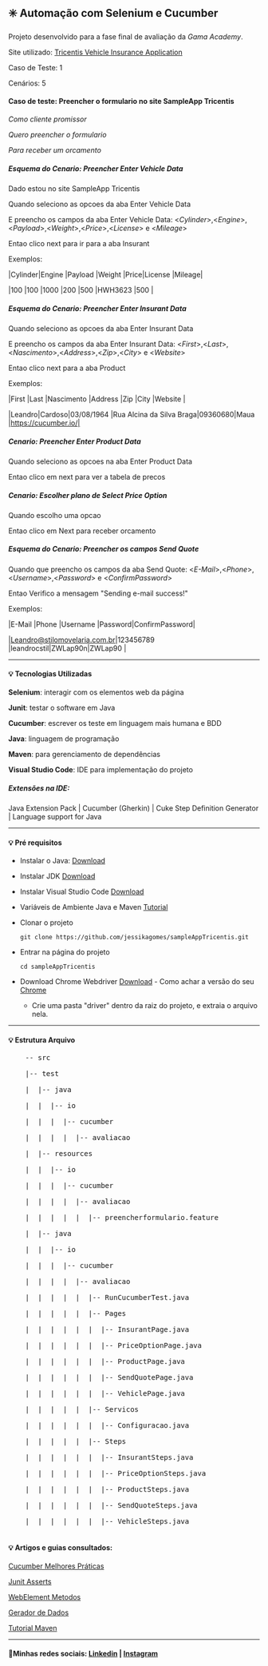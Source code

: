 ## :eight_spoked_asterisk: ​Automação com Selenium e Cucumber

Projeto desenvolvido para a fase final de avaliação da *Gama Academy*. 

Site utilizado: [Tricentis Vehicle Insurance Application](http://sampleapp.tricentis.com/101/app.php)

Caso de Teste: 1

Cenários: 5

#### Caso de teste: Preencher o formulario no site SampleApp Tricentis

*Como cliente promissor*

*Quero preencher o formulario*

*Para receber um orcamento*

##### Esquema do Cenario: Preencher Enter Vehicle Data

Dado estou no site SampleApp Tricentis

Quando seleciono as opcoes da aba Enter Vehicle Data

E preencho os campos da aba Enter Vehicle Data: <*Cylinder*>,<*Engine*>,<*Payload*>,<*Weight*>,<*Price*>,<*License*> e <*Mileage*>

Entao clico next para ir para a aba Insurant

Exemplos:

   |Cylinder|Engine   |Payload  |Weight   |Price|License |Mileage|

   |100     |100      |1000     |200      |500  |HWH3623 |500    |

##### Esquema do Cenario: Preencher Enter Insurant Data

Quando seleciono as opcoes da aba Enter Insurant Data

E preencho os campos da aba Enter Insurant Data: <*First*>,<*Last*>,<*Nascimento*>,<*Address*>,<*Zip*>,<*City*> e <*Website*>

Entao clico next para a aba Product 

Exemplos:

   |First  |Last   |Nascimento |Address                  |Zip     |City   |Website             |

   |Leandro|Cardoso|03/08/1964 |Rua Alcina da Silva Braga|09360680|Maua   |https://cucumber.io/|

##### Cenario: Preencher Enter Product Data

Quando seleciono as opcoes na aba Enter Product Data

Entao clico em next para ver a tabela de precos

##### Cenario: Escolher plano de Select Price Option

Quando escolho uma opcao 

Entao clico em Next para receber orcamento

##### Esquema do Cenario: Preencher os campos Send Quote

Quando que preencho os campos da aba Send Quote: <*E-Mail*>,<*Phone*>,<*Username*>,<*Password*> e <*ConfirmPassword*>

 Entao Verifico a mensagem "Sending e-mail success!"

 Exemplos:

   |E-Mail                       |Phone        |Username    |Password|ConfirmPassword|

   |Leandro@stilomovelaria.com.br|123456789    |leandrocstil|ZWLap90n|ZWLap90        |

------

#### :bulb: Tecnologias Utilizadas

**Selenium**: interagir com os elementos web da página

**Junit**: testar o software em Java

**Cucumber**: escrever os teste em linguagem mais humana e BDD

**Java**: linguagem de programação

**Maven**: para gerenciamento de dependências

**Visual Studio Code**: IDE para implementação do projeto

##### Extensões na IDE:

Java Extension Pack | Cucumber (Gherkin) | Cuke Step Definition Generator | Language support for Java

------

#### :bulb: Pré requisitos

- Instalar o Java: [Download](https://www.java.com/pt-BR/download/ie_manual.jsp?locale=pt_BR)

- Instalar JDK [Download]( https://www.oracle.com/br/java/technologies/javase/javase-jdk8-downloads.html)

- Instalar Visual Studio Code [Download](https://code.visualstudio.com/download)

- Variáveis de Ambiente Java e Maven [Tutorial](https://www.linkedin.com/pulse/como-configurar-meu-ambiente-para-criar-aplica%C3%A7%C3%B5es-java-monteiro/?articleId=6661590243470266369)

- Clonar o projeto

  ```
  git clone https://github.com/jessikagomes/sampleAppTricentis.git
  ```

- Entrar na página do projeto

  ```
  cd sampleAppTricentis
  ```

- Download Chrome Webdriver [Download](https://chromedriver.chromium.org/downloads) - Como achar a versão do seu [Chrome](https://support.google.com/chrome/answer/95414?co=GENIE.Platform%3DDesktop&hl=pt-BR#zippy=%2Cprocurar-atualiza%C3%A7%C3%B5es-e-ver-a-vers%C3%A3o-atual-do-navegador)

  - Crie uma pasta "driver" dentro da raiz do projeto, e extraia o arquivo nela.

------

#### :bulb: Estrutura Arquivo

<pre>
    -- src

    |-- test
    
    |  |-- java
    
    |  |  |-- io
    
    |  |  |  |-- cucumber
    
    |  |  |  |  |-- avaliacao
    
    |  |-- resources
    
    |  |  |-- io
    
    |  |  |  |-- cucumber
    
    |  |  |  |  |-- avaliacao
    
    |  |  |  |  |  |-- preencherformulario.feature
      
    |  |-- java
    
    |  |  |-- io
    
    |  |  |  |-- cucumber
    
    |  |  |  |  |-- avaliacao
    
    |  |  |  |  |  |-- RunCucumberTest.java
    
    |  |  |  |  |  |-- Pages
    
    |  |  |  |  |  |  |-- InsurantPage.java
    
    |  |  |  |  |  |  |-- PriceOptionPage.java
    
    |  |  |  |  |  |  |-- ProductPage.java
    
    |  |  |  |  |  |  |-- SendQuotePage.java
    
    |  |  |  |  |  |  |-- VehiclePage.java
    
    |  |  |  |  |  |-- Servicos
    
    |  |  |  |  |  |  |-- Configuracao.java
    
    |  |  |  |  |  |-- Steps
    
    |  |  |  |  |  |  |-- InsurantSteps.java
    
    |  |  |  |  |  |  |-- PriceOptionSteps.java
    
    |  |  |  |  |  |  |-- ProductSteps.java
    
    |  |  |  |  |  |  |-- SendQuoteSteps.java
    
    |  |  |  |  |  |  |-- VehicleSteps.java

</pre>

#### :bulb: ​Artigos e guias consultados: 

[Cucumber Melhores Práticas](https://cucumber.io/docs/cucumber/)

[Junit Asserts ](https://junit.org/junit5/docs/current/user-guide/)

[WebElement Metodos](https://www.selenium.dev/selenium/docs/api/java/org/openqa/selenium/WebElement.html)

[Gerador de Dados](https://www.4devs.com.br/gerador_de_pessoas)

[Tutorial Maven](https://www.devmedia.com.br/introducao-ao-maven/25128)

------

#### 🔎Minhas redes sociais: [Linkedin](https://www.linkedin.com/in/jessika-gomes/) | [Instagram](https://www.instagram.com/jessika__gomes/)